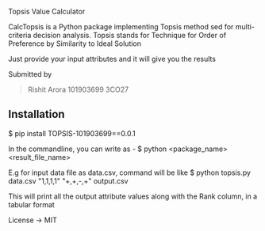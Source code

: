 Topsis Value Calculator

CalcTopsis is a Python package implementing Topsis method sed for multi-criteria decision analysis.
Topsis stands for Technique for Order of Preference by Similarity to Ideal Solution

Just provide your input attributes and it will give you the results

Submitted by

>Rishit Arora
>101903699
>3CO27

## Installation

$ pip install TOPSIS-101903699==0.0.1

In the commandline, you can write as -
    $ python <package_name> <path to input_data_file_name> <weights as strings> <impacts as strings> <result_file_name>

E.g for input data file as data.csv, command will be like
    $ python topsis.py data.csv "1,1,1,1" "+,+,-,+" output.csv

This will print all the output attribute values along with the Rank column, in a tabular format

License -> MIT